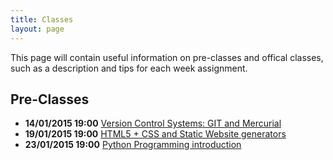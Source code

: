 ```yaml
---
title: Classes
layout: page
---
```


This page will contain useful information on pre-classes and offical classes, such as a description and tips for each week assignment.


## Pre-Classes

* **14/01/2015 19:00** [Version Control Systems: GIT and Mercurial](./pre-01/)
* **19/01/2015 19:00** [HTML5 + CSS and Static Website generators](./pre-02/)
* **23/01/2015 19:00** [Python Programming introduction](./pre-03/)

 